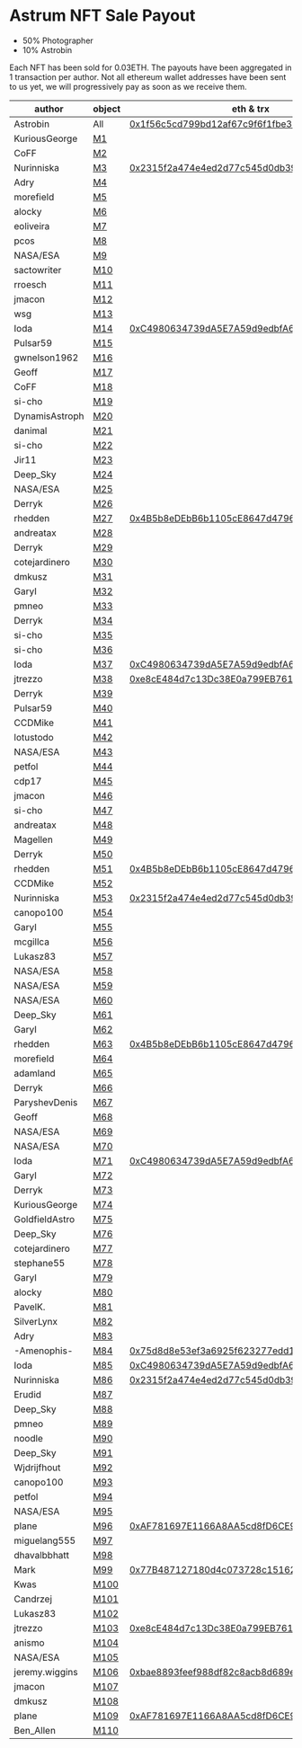# Astrum NFT Sale Payout
* 50% Photographer
* 10% Astrobin

Each NFT has been sold for 0.03ETH. The payouts have been aggregated in 1 transaction per author. Not all ethereum wallet addresses have been sent to us yet, we will progressively pay as soon as we receive them.

| author         | object                                                                           | eth & trx                                                                                                                                |
| -------------- | -------------------------------------------------------------------------------- | ---------------------------------------------------------------------------------------------------------------------------------------- | 
| Astrobin       | All                                                                              | [0x1f56c5cd799bd12af67c9f6f1fbe3862b32ef742](https://etherscan.io/tx/0x2eb3169ac4feaa5f35cfecfceaec476098de20f7069efcd3fb8a01e071f375ce)
| KuriousGeorge  | [M1](https://opensea.io/assets/0x33c0de6e17862a79a4f7273adf105cf64a356f60/1)     | []()                                                                                                                                     |
| CoFF           | [M2](https://opensea.io/assets/0x33c0de6e17862a79a4f7273adf105cf64a356f60/2)     | []()                                                                                                                                     |
| Nurinniska     | [M3](https://opensea.io/assets/0x33c0de6e17862a79a4f7273adf105cf64a356f60/3)     | [0x2315f2a474e4ed2d77c545d0db39841bf5718f45](https://etherscan.io/tx/0x6c5331d5d4e4de92b475787d05d32e2e41e5a9686df28e74502ae02d5a992b69) |
| Adry           | [M4](https://opensea.io/assets/0x33c0de6e17862a79a4f7273adf105cf64a356f60/4)     | []()                                                                                                                                     |
| morefield      | [M5](https://opensea.io/assets/0x33c0de6e17862a79a4f7273adf105cf64a356f60/5)     | []()                                                                                                                                     |
| alocky         | [M6](https://opensea.io/assets/0x33c0de6e17862a79a4f7273adf105cf64a356f60/6)     | []()                                                                                                                                     |
| eoliveira      | [M7](https://opensea.io/assets/0x33c0de6e17862a79a4f7273adf105cf64a356f60/7)     | []()                                                                                                                                     |
| pcos           | [M8](https://opensea.io/assets/0x33c0de6e17862a79a4f7273adf105cf64a356f60/8)     | []()                                                                                                                                     |
| NASA/ESA       | [M9](https://opensea.io/assets/0x33c0de6e17862a79a4f7273adf105cf64a356f60/9)     | []()                                                                                                                                     |
| sactowriter    | [M10](https://opensea.io/assets/0x33c0de6e17862a79a4f7273adf105cf64a356f60/10)   | []()                                                                                                                                     |
| rroesch        | [M11](https://opensea.io/assets/0x33c0de6e17862a79a4f7273adf105cf64a356f60/11)   | []()                                                                                                                                     |
| jmacon         | [M12](https://opensea.io/assets/0x33c0de6e17862a79a4f7273adf105cf64a356f60/12)   | []()                                                                                                                                     |
| wsg            | [M13](https://opensea.io/assets/0x33c0de6e17862a79a4f7273adf105cf64a356f60/13)   | []()                                                                                                                                     |
| Ioda           | [M14](https://opensea.io/assets/0x33c0de6e17862a79a4f7273adf105cf64a356f60/14)   | [0xC4980634739dA5E7A59d9edbfA68a864DC0C83A4](https://etherscan.io/tx/0x6bce14a9d57377b1e05df7635420bd1c3baedbcf42cb2a0f143187885df7c1c1) |
| Pulsar59       | [M15](https://opensea.io/assets/0x33c0de6e17862a79a4f7273adf105cf64a356f60/15)   | []()                                                                                                                                     |
| gwnelson1962   | [M16](https://opensea.io/assets/0x33c0de6e17862a79a4f7273adf105cf64a356f60/16)   | []()                                                                                                                                     |
| Geoff          | [M17](https://opensea.io/assets/0x33c0de6e17862a79a4f7273adf105cf64a356f60/17)   | []()                                                                                                                                     |
| CoFF           | [M18](https://opensea.io/assets/0x33c0de6e17862a79a4f7273adf105cf64a356f60/18)   | []()                                                                                                                                     |
| si-cho         | [M19](https://opensea.io/assets/0x33c0de6e17862a79a4f7273adf105cf64a356f60/19)   | []()                                                                                                                                     |
| DynamisAstroph | [M20](https://opensea.io/assets/0x33c0de6e17862a79a4f7273adf105cf64a356f60/20)   | []()                                                                                                                                     |
| danimal        | [M21](https://opensea.io/assets/0x33c0de6e17862a79a4f7273adf105cf64a356f60/21)   | []()                                                                                                                                     |
| si-cho         | [M22](https://opensea.io/assets/0x33c0de6e17862a79a4f7273adf105cf64a356f60/22)   | []()                                                                                                                                     |
| Jir11          | [M23](https://opensea.io/assets/0x33c0de6e17862a79a4f7273adf105cf64a356f60/23)   | []()                                                                                                                                     |
| Deep_Sky       | [M24](https://opensea.io/assets/0x33c0de6e17862a79a4f7273adf105cf64a356f60/24)   | []()                                                                                                                                     |
| NASA/ESA       | [M25](https://opensea.io/assets/0x33c0de6e17862a79a4f7273adf105cf64a356f60/25)   | []()                                                                                                                                     |
| Derryk         | [M26](https://opensea.io/assets/0x33c0de6e17862a79a4f7273adf105cf64a356f60/26)   | []()                                                                                                                                     |
| rhedden        | [M27](https://opensea.io/assets/0x33c0de6e17862a79a4f7273adf105cf64a356f60/27)   | [0x4B5b8eDEbB6b1105cE8647d479621c8A94fCaE62](https://etherscan.io/tx/0x3d9feab2b7d94986d57111927e3274c286655cdfc6f4c91d8ac8907af565793c) |
| andreatax      | [M28](https://opensea.io/assets/0x33c0de6e17862a79a4f7273adf105cf64a356f60/28)   | []()                                                                                                                                     |
| Derryk         | [M29](https://opensea.io/assets/0x33c0de6e17862a79a4f7273adf105cf64a356f60/29)   | []()                                                                                                                                     |
| cotejardinero  | [M30](https://opensea.io/assets/0x33c0de6e17862a79a4f7273adf105cf64a356f60/30)   | []()                                                                                                                                     |
| dmkusz         | [M31](https://opensea.io/assets/0x33c0de6e17862a79a4f7273adf105cf64a356f60/31)   | []()                                                                                                                                     |
| GaryI          | [M32](https://opensea.io/assets/0x33c0de6e17862a79a4f7273adf105cf64a356f60/32)   | []()                                                                                                                                     |
| pmneo          | [M33](https://opensea.io/assets/0x33c0de6e17862a79a4f7273adf105cf64a356f60/33)   | []()                                                                                                                                     |
| Derryk         | [M34](https://opensea.io/assets/0x33c0de6e17862a79a4f7273adf105cf64a356f60/34)   | []()                                                                                                                                     |
| si-cho         | [M35](https://opensea.io/assets/0x33c0de6e17862a79a4f7273adf105cf64a356f60/35)   | []()                                                                                                                                     |
| si-cho         | [M36](https://opensea.io/assets/0x33c0de6e17862a79a4f7273adf105cf64a356f60/36)   | []()                                                                                                                                     |
| Ioda           | [M37](https://opensea.io/assets/0x33c0de6e17862a79a4f7273adf105cf64a356f60/37)   | [0xC4980634739dA5E7A59d9edbfA68a864DC0C83A4](https://etherscan.io/tx/0x6bce14a9d57377b1e05df7635420bd1c3baedbcf42cb2a0f143187885df7c1c1) |
| jtrezzo        | [M38](https://opensea.io/assets/0x33c0de6e17862a79a4f7273adf105cf64a356f60/38)   | [0xe8cE484d7c13Dc38E0a799EB761c6B14Eb1aC899](https://etherscan.io/tx/0xe49b86660e626fc8e27595854b52011010ff8862c411e237a7d2e8b1d62dd1a1)                                                                                                                                     |
| Derryk         | [M39](https://opensea.io/assets/0x33c0de6e17862a79a4f7273adf105cf64a356f60/39)   | []()                                                                                                                                     |
| Pulsar59       | [M40](https://opensea.io/assets/0x33c0de6e17862a79a4f7273adf105cf64a356f60/40)   | []()                                                                                                                                     |
| CCDMike        | [M41](https://opensea.io/assets/0x33c0de6e17862a79a4f7273adf105cf64a356f60/41)   | []()                                                                                                                                     |
| lotustodo      | [M42](https://opensea.io/assets/0x33c0de6e17862a79a4f7273adf105cf64a356f60/42)   | []()                                                                                                                                     |
| NASA/ESA       | [M43](https://opensea.io/assets/0x33c0de6e17862a79a4f7273adf105cf64a356f60/43)   | []()                                                                                                                                     |
| petfol         | [M44](https://opensea.io/assets/0x33c0de6e17862a79a4f7273adf105cf64a356f60/44)   | []()                                                                                                                                     |
| cdp17          | [M45](https://opensea.io/assets/0x33c0de6e17862a79a4f7273adf105cf64a356f60/45)   | []()                                                                                                                                     |
| jmacon         | [M46](https://opensea.io/assets/0x33c0de6e17862a79a4f7273adf105cf64a356f60/46)   | []()                                                                                                                                     |
| si-cho         | [M47](https://opensea.io/assets/0x33c0de6e17862a79a4f7273adf105cf64a356f60/47)   | []()                                                                                                                                     |
| andreatax      | [M48](https://opensea.io/assets/0x33c0de6e17862a79a4f7273adf105cf64a356f60/48)   | []()                                                                                                                                     |
| Magellen       | [M49](https://opensea.io/assets/0x33c0de6e17862a79a4f7273adf105cf64a356f60/49)   | []()                                                                                                                                     |
| Derryk         | [M50](https://opensea.io/assets/0x33c0de6e17862a79a4f7273adf105cf64a356f60/50)   | []()                                                                                                                                     |
| rhedden        | [M51](https://opensea.io/assets/0x33c0de6e17862a79a4f7273adf105cf64a356f60/51)   | [0x4B5b8eDEbB6b1105cE8647d479621c8A94fCaE62](https://etherscan.io/tx/0x3d9feab2b7d94986d57111927e3274c286655cdfc6f4c91d8ac8907af565793c) |
| CCDMike        | [M52](https://opensea.io/assets/0x33c0de6e17862a79a4f7273adf105cf64a356f60/52)   | []()                                                                                                                                     |
| Nurinniska     | [M53](https://opensea.io/assets/0x33c0de6e17862a79a4f7273adf105cf64a356f60/53)   | [0x2315f2a474e4ed2d77c545d0db39841bf5718f45](https://etherscan.io/tx/0x6c5331d5d4e4de92b475787d05d32e2e41e5a9686df28e74502ae02d5a992b69) |
| canopo100      | [M54](https://opensea.io/assets/0x33c0de6e17862a79a4f7273adf105cf64a356f60/54)   | []()                                                                                                                                     |
| GaryI          | [M55](https://opensea.io/assets/0x33c0de6e17862a79a4f7273adf105cf64a356f60/55)   | []()                                                                                                                                     |
| mcgillca       | [M56](https://opensea.io/assets/0x33c0de6e17862a79a4f7273adf105cf64a356f60/56)   | []()                                                                                                                                     |
| Lukasz83       | [M57](https://opensea.io/assets/0x33c0de6e17862a79a4f7273adf105cf64a356f60/57)   | []()                                                                                                                                     |
| NASA/ESA       | [M58](https://opensea.io/assets/0x33c0de6e17862a79a4f7273adf105cf64a356f60/58)   | []()                                                                                                                                     |
| NASA/ESA       | [M59](https://opensea.io/assets/0x33c0de6e17862a79a4f7273adf105cf64a356f60/59)   | []()                                                                                                                                     |
| NASA/ESA       | [M60](https://opensea.io/assets/0x33c0de6e17862a79a4f7273adf105cf64a356f60/60)   | []()                                                                                                                                     |
| Deep_Sky       | [M61](https://opensea.io/assets/0x33c0de6e17862a79a4f7273adf105cf64a356f60/61)   | []()                                                                                                                                     |
| GaryI          | [M62](https://opensea.io/assets/0x33c0de6e17862a79a4f7273adf105cf64a356f60/62)   | []()                                                                                                                                     |
| rhedden        | [M63](https://opensea.io/assets/0x33c0de6e17862a79a4f7273adf105cf64a356f60/63)   | [0x4B5b8eDEbB6b1105cE8647d479621c8A94fCaE62](https://etherscan.io/tx/0x3d9feab2b7d94986d57111927e3274c286655cdfc6f4c91d8ac8907af565793c) |
| morefield      | [M64](https://opensea.io/assets/0x33c0de6e17862a79a4f7273adf105cf64a356f60/64)   | []()                                                                                                                                     |
| adamland       | [M65](https://opensea.io/assets/0x33c0de6e17862a79a4f7273adf105cf64a356f60/65)   | []()                                                                                                                                     |
| Derryk         | [M66](https://opensea.io/assets/0x33c0de6e17862a79a4f7273adf105cf64a356f60/66)   | []()                                                                                                                                     |
| ParyshevDenis  | [M67](https://opensea.io/assets/0x33c0de6e17862a79a4f7273adf105cf64a356f60/67)   | []()                                                                                                                                     |
| Geoff          | [M68](https://opensea.io/assets/0x33c0de6e17862a79a4f7273adf105cf64a356f60/68)   | []()                                                                                                                                     |
| NASA/ESA       | [M69](https://opensea.io/assets/0x33c0de6e17862a79a4f7273adf105cf64a356f60/69)   | []()                                                                                                                                     |
| NASA/ESA       | [M70](https://opensea.io/assets/0x33c0de6e17862a79a4f7273adf105cf64a356f60/70)   | []()                                                                                                                                     |
| Ioda           | [M71](https://opensea.io/assets/0x33c0de6e17862a79a4f7273adf105cf64a356f60/71)   | [0xC4980634739dA5E7A59d9edbfA68a864DC0C83A4](https://etherscan.io/tx/0x6bce14a9d57377b1e05df7635420bd1c3baedbcf42cb2a0f143187885df7c1c1) |
| GaryI          | [M72](https://opensea.io/assets/0x33c0de6e17862a79a4f7273adf105cf64a356f60/72)   | []()                                                                                                                                     |
| Derryk         | [M73](https://opensea.io/assets/0x33c0de6e17862a79a4f7273adf105cf64a356f60/73)   | []()                                                                                                                                     |
| KuriousGeorge  | [M74](https://opensea.io/assets/0x33c0de6e17862a79a4f7273adf105cf64a356f60/74)   | []()                                                                                                                                     |
| GoldfieldAstro | [M75](https://opensea.io/assets/0x33c0de6e17862a79a4f7273adf105cf64a356f60/75)   | []()                                                                                                                                     |
| Deep_Sky       | [M76](https://opensea.io/assets/0x33c0de6e17862a79a4f7273adf105cf64a356f60/76)   | []()                                                                                                                                     |
| cotejardinero  | [M77](https://opensea.io/assets/0x33c0de6e17862a79a4f7273adf105cf64a356f60/77)   | []()                                                                                                                                     |
| stephane55     | [M78](https://opensea.io/assets/0x33c0de6e17862a79a4f7273adf105cf64a356f60/78)   | []()                                                                                                                                     |
| GaryI          | [M79](https://opensea.io/assets/0x33c0de6e17862a79a4f7273adf105cf64a356f60/79)   | []()                                                                                                                                     |
| alocky         | [M80](https://opensea.io/assets/0x33c0de6e17862a79a4f7273adf105cf64a356f60/80)   | []()                                                                                                                                     |
| PavelK.        | [M81](https://opensea.io/assets/0x33c0de6e17862a79a4f7273adf105cf64a356f60/81)   | []()                                                                                                                                     |
| SilverLynx     | [M82](https://opensea.io/assets/0x33c0de6e17862a79a4f7273adf105cf64a356f60/82)   | []()                                                                                                                                     |
| Adry           | [M83](https://opensea.io/assets/0x33c0de6e17862a79a4f7273adf105cf64a356f60/83)   | []()                                                                                                                                     |
| -Amenophis-    | [M84](https://opensea.io/assets/0x33c0de6e17862a79a4f7273adf105cf64a356f60/84)   | [0x75d8d8e53ef3a6925f623277edd1e872ccef08a5](https://etherscan.io/tx/0x488e43c1f24f61f1680489920e459f7ec5af86ec5c5f133eff1de39fd6dec2d4) |
| Ioda           | [M85](https://opensea.io/assets/0x33c0de6e17862a79a4f7273adf105cf64a356f60/85)   | [0xC4980634739dA5E7A59d9edbfA68a864DC0C83A4](https://etherscan.io/tx/0x6bce14a9d57377b1e05df7635420bd1c3baedbcf42cb2a0f143187885df7c1c1) |
| Nurinniska     | [M86](https://opensea.io/assets/0x33c0de6e17862a79a4f7273adf105cf64a356f60/86)   | [0x2315f2a474e4ed2d77c545d0db39841bf5718f45](https://etherscan.io/tx/0x6c5331d5d4e4de92b475787d05d32e2e41e5a9686df28e74502ae02d5a992b69) |
| Erudid         | [M87](https://opensea.io/assets/0x33c0de6e17862a79a4f7273adf105cf64a356f60/87)   | []()                                                                                                                                     |
| Deep_Sky       | [M88](https://opensea.io/assets/0x33c0de6e17862a79a4f7273adf105cf64a356f60/88)   | []()                                                                                                                                     |
| pmneo          | [M89](https://opensea.io/assets/0x33c0de6e17862a79a4f7273adf105cf64a356f60/89)   | []()                                                                                                                                     |
| noodle         | [M90](https://opensea.io/assets/0x33c0de6e17862a79a4f7273adf105cf64a356f60/90)   | []()                                                                                                                                     |
| Deep_Sky       | [M91](https://opensea.io/assets/0x33c0de6e17862a79a4f7273adf105cf64a356f60/91)   | []()                                                                                                                                     |
| Wjdrijfhout    | [M92](https://opensea.io/assets/0x33c0de6e17862a79a4f7273adf105cf64a356f60/92)   | []()                                                                                                                                     |
| canopo100      | [M93](https://opensea.io/assets/0x33c0de6e17862a79a4f7273adf105cf64a356f60/93)   | []()                                                                                                                                     |
| petfol         | [M94](https://opensea.io/assets/0x33c0de6e17862a79a4f7273adf105cf64a356f60/94)   | []()                                                                                                                                     |
| NASA/ESA       | [M95](https://opensea.io/assets/0x33c0de6e17862a79a4f7273adf105cf64a356f60/95)   | []()                                                                                                                                     |
| plane          | [M96](https://opensea.io/assets/0x33c0de6e17862a79a4f7273adf105cf64a356f60/96)   | [0xAF781697E1166A8AA5cd8fD6CE9dfb8F099e92f9](https://etherscan.io/tx/0x94d4df64f0320f8eb84e6d46c8dc5ca4401cc11748334a4168d7c606a3890319) |
| miguelang555   | [M97](https://opensea.io/assets/0x33c0de6e17862a79a4f7273adf105cf64a356f60/97)   | []()                                                                                                                                     |
| dhavalbbhatt   | [M98](https://opensea.io/assets/0x33c0de6e17862a79a4f7273adf105cf64a356f60/98)   | []()                                                                                                                                     |
| Mark           | [M99](https://opensea.io/assets/0x33c0de6e17862a79a4f7273adf105cf64a356f60/99)   | [0x77B487127180d4c073728c151626b21C2E664334](https://etherscan.io/tx/0xf3f9be4487ed8fec8f9ee5395ca9171fc33d3467cdee3037f35bcd7562c51173)                                                                                                                                     |
| Kwas           | [M100](https://opensea.io/assets/0x33c0de6e17862a79a4f7273adf105cf64a356f60/100) | []()                                                                                                                                     |
| Candrzej       | [M101](https://opensea.io/assets/0x33c0de6e17862a79a4f7273adf105cf64a356f60/101) | []()                                                                                                                                     |
| Lukasz83       | [M102](https://opensea.io/assets/0x33c0de6e17862a79a4f7273adf105cf64a356f60/102) | []()                                                                                                                                     |
| jtrezzo        | [M103](https://opensea.io/assets/0x33c0de6e17862a79a4f7273adf105cf64a356f60/103) | [0xe8cE484d7c13Dc38E0a799EB761c6B14Eb1aC899](https://etherscan.io/tx/0xe49b86660e626fc8e27595854b52011010ff8862c411e237a7d2e8b1d62dd1a1)                                                                                                                                     |
| anismo         | [M104](https://opensea.io/assets/0x33c0de6e17862a79a4f7273adf105cf64a356f60/104) | []()                                                                                                                                     |
| NASA/ESA       | [M105](https://opensea.io/assets/0x33c0de6e17862a79a4f7273adf105cf64a356f60/105) | []()                                                                                                                                     |
| jeremy.wiggins | [M106](https://opensea.io/assets/0x33c0de6e17862a79a4f7273adf105cf64a356f60/106) | [0xbae8893feef988df82c8acb8d689e07e9d35725a](https://etherscan.io/tx/0x897540fb04e893cfb1d61a1a7bfe019c6887fc2d7ef6ae95aa32838f49e41e22) |
| jmacon         | [M107](https://opensea.io/assets/0x33c0de6e17862a79a4f7273adf105cf64a356f60/107) | []()                                                                                                                                     |
| dmkusz         | [M108](https://opensea.io/assets/0x33c0de6e17862a79a4f7273adf105cf64a356f60/108) | []()                                                                                                                                     |
| plane          | [M109](https://opensea.io/assets/0x33c0de6e17862a79a4f7273adf105cf64a356f60/109) | [0xAF781697E1166A8AA5cd8fD6CE9dfb8F099e92f9](https://etherscan.io/tx/0x94d4df64f0320f8eb84e6d46c8dc5ca4401cc11748334a4168d7c606a3890319) |
| Ben_Allen      | [M110](https://opensea.io/assets/0x33c0de6e17862a79a4f7273adf105cf64a356f60/110) | []()                                                                                                                                     |

